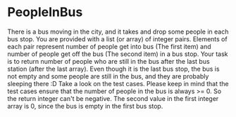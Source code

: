 # PeopleInBus
There is a bus moving in the city, and it takes and drop some people in each bus stop.
You are provided with a list (or array) of integer pairs. Elements of each pair represent number of people get into bus
(The first item) and number of people get off the bus (The second item) in a bus stop.
Your task is to return number of people who are still in the bus after the last bus station (after the last array).
Even though it is the last bus stop, the bus is not empty and some people are still in the bus, and they are probably sleeping there :D
Take a look on the test cases.
Please keep in mind that the test cases ensure that the number of people in the bus is always >= 0. So the return integer can't be negative.
The second value in the first integer array is 0, since the bus is empty in the first bus stop.
